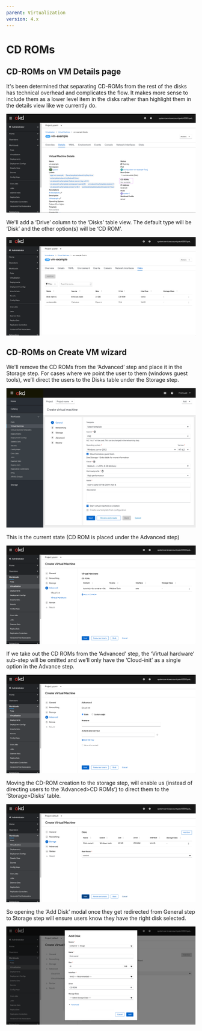 ```yaml
---
parent: Virtualization
version: 4.x
---
```

# CD ROMs

## CD-ROMs on VM Details page

It's been determined that separating CD-ROMs from the rest of the disks has technical overhead and complicates the flow. It makes more sense to include them as a lower level item in the disks rather than highlight them in the details view like we currently do.

![CDROMs are on the details page](img/Details.png)

We'll add a ‘Drive’ column to the ‘Disks’ table view.
The default type will be ‘Disk’ and the other option(s) will be ‘CD ROM’.

![adding a new Drive column](img/Type-column-added-table-view.png)

## CD-ROMs on Create VM wizard

We'll remove the CD ROMs from the ‘Advanced’ step and place it in the Storage step.
For cases where we point the user to them (windows guest tools), we’ll direct the users to the Disks table under the Storage step.

![notification directing to the disks table](img/Notification-to-disks-table.png)

This is the current state (CD ROM is placed under the Advanced step)

![current state CDROMs are in the advanced step](img/Advanced-virtual-hardware-current.png)

If we take out the CD ROMs from the ‘Advanced’ step, the ‘Virtual hardware’ sub-step will be omitted and we’ll only have the ‘Cloud-init’ as a single option in the Advance step.

![suggested option](img/suggested-Advanced-virtual-hardware-noCDROM.png)

Moving the CD-ROM creation to the storage step, will enable us (instead of directing users to the ‘Advanced>CD ROMs’) to direct them to the ‘Storage>Disks’ table.

![Moving the CD-ROM creation to the storage step](img/Storage-step.png)

So opening the ‘Add Disk’ modal once they get redirected from General step to Storage step will ensure users know they have the right disk selected.

![add disk modal](img/DIsk-modal.png)